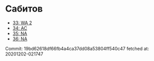 # Сабитов
- [33: WA 2](33.md)
- [34: AC](34.md)
- [35: NA](35.md)
- [36: NA](36.md)

Commit: 19bd62618df66fb4a4ca37dd08a53804ff540c47
 fetched at: 20201202-021747

